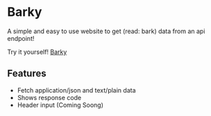 # Barky
A simple and easy to use website to get (read: bark) data from an api endpoint!

Try it yourself! [Barky](https://repyh.github.io)

## Features
- Fetch application/json and text/plain data
- Shows response code
- Header input (Coming Soong)
